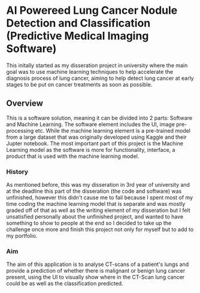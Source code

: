 # AI Powereed Lung Cancer Nodule Detection and Classification (Predictive Medical Imaging Software)
This initally started as my disseration project in university where the main goal was to use machine learning techniques to help accelerate the diagnosis process of lung cancer, aiming to help detect lung cancer at early stages to be put on cancer treatments as soon as possible.
## Overview
This is a software solution, meaning it can be divided into 2 parts: Software and Machine Learning. The software element includes the UI, image pre-processing etc. While the machine learning element is a pre-trained model from a large dataset that was originally developed using Kaggle and their Jupter notebook. The most important part of this project is the Machine Learning model as the software is more for functionality, interface, a product that is used with the machine learning model.
### History
As mentioned before, this was my disseration in 3rd year of university and at the deadline this part of the disseration (the code and software) was unfinished, however this didn't cause me to fail because I spent most of my time coding the machine learning model that is separate and was mostly graded off of that as well as the writing element of my disseration but I felt unsatisfied personally about the unfinished project, and wanted to have something to show to people at the end so I decided to take up the challenge once more and finish this project not only for myself but to add to my portfolio.
### Aim
The aim of this application is to analyse CT-scans of a patient's lungs and provide a prediction of whether there is malignant or benign lung cancer present, using the UI to visually show where in the CT-Scan lung cancer could be as well as the classification predicted.
